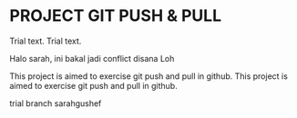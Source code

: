 # PROJECT GIT PUSH & PULL

Trial text.
Trial text.

Halo sarah, ini bakal jadi conflict disana
Loh

This project is aimed to exercise git push and pull in github.
This project is aimed to exercise git push and pull in github.

trial branch sarahgushef
